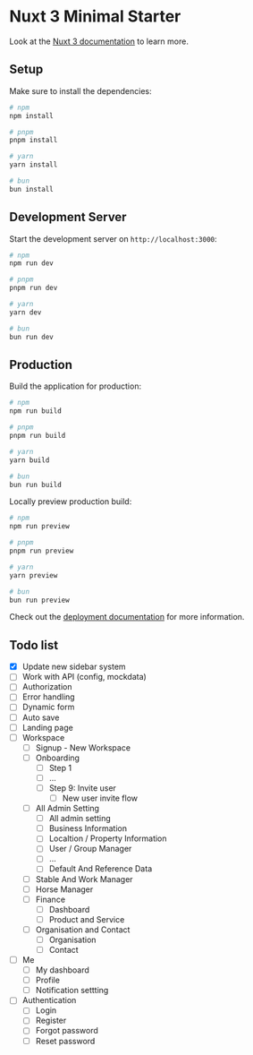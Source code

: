# Nuxt 3 Minimal Starter

Look at the [Nuxt 3 documentation](https://nuxt.com/docs/getting-started/introduction) to learn more.

## Setup

Make sure to install the dependencies:

```bash
# npm
npm install

# pnpm
pnpm install

# yarn
yarn install

# bun
bun install
```

## Development Server

Start the development server on `http://localhost:3000`:

```bash
# npm
npm run dev

# pnpm
pnpm run dev

# yarn
yarn dev

# bun
bun run dev
```

## Production

Build the application for production:

```bash
# npm
npm run build

# pnpm
pnpm run build

# yarn
yarn build

# bun
bun run build
```

Locally preview production build:

```bash
# npm
npm run preview

# pnpm
pnpm run preview

# yarn
yarn preview

# bun
bun run preview
```

Check out the [deployment documentation](https://nuxt.com/docs/getting-started/deployment) for more information.

## Todo list

 - [x] Update new sidebar system
 - [ ] Work with API (config, mockdata)
 - [ ] Authorization
 - [ ] Error handling
 - [ ] Dynamic form
 - [ ] Auto save
 - [ ] Landing page
 - [ ] Workspace
   - [ ] Signup - New Workspace
   - [ ] Onboarding
     - [ ] Step 1
     - [ ] ...
     - [ ] Step 9: Invite user
       - [ ] New user invite flow
   - [ ] All Admin Setting
     - [ ] All admin setting
     - [ ] Business Information
     - [ ] Localtion / Property Information
     - [ ] User / Group Manager
     - [ ] ...
     - [ ] Default And Reference Data
   - [ ] Stable And Work Manager
   - [ ] Horse Manager
   - [ ] Finance
     - [ ] Dashboard
     - [ ] Product and Service
   - [ ] Organisation and Contact
     - [ ] Organisation
     - [ ] Contact
 - [ ] Me
   - [ ] My dashboard
   - [ ] Profile
   - [ ] Notification settting
 - [ ] Authentication
   - [ ] Login
   - [ ] Register
   - [ ] Forgot password
   - [ ] Reset password
